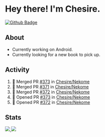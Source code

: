 # Hey there! I'm Chesire.

[![Github Badge](https://img.shields.io/badge/-Github-000?style=flat-square&logo=Github&logoColor=white&link=https://github.com/chesire)](https://github.com/chesire)

## About

<!-- Uses https://github.com/Chesire/natemoo-re -->
* Currently working on Android.
* Currently looking for a new book to pick up.
<!--
* Currently listening to: 
<a href="https://natemoo-re-iirbxe7wf.vercel.app/now-playing?open">
    <img src="https://natemoo-re-iirbxe7wf.vercel.app/now-playing" width="256" height="64" alt="Now Playing">
</a>  
-->

## Activity

<!-- Uses https://github.com/jamesgeorge007/github-activity-readme -->
<!--START_SECTION:activity-->
1. 🎉 Merged PR [#373](https://github.com/Chesire/Nekome/pull/373) in [Chesire/Nekome](https://github.com/Chesire/Nekome)
2. 🎉 Merged PR [#371](https://github.com/Chesire/Nekome/pull/371) in [Chesire/Nekome](https://github.com/Chesire/Nekome)
3. 🎉 Merged PR [#372](https://github.com/Chesire/Nekome/pull/372) in [Chesire/Nekome](https://github.com/Chesire/Nekome)
4. 💪 Opened PR [#373](https://github.com/Chesire/Nekome/pull/373) in [Chesire/Nekome](https://github.com/Chesire/Nekome)
5. 💪 Opened PR [#372](https://github.com/Chesire/Nekome/pull/372) in [Chesire/Nekome](https://github.com/Chesire/Nekome)
<!--END_SECTION:activity-->

## Stats

<a href="https://github-readme-stats.vercel.app/api/top-langs/?username=chesire&theme=tokyonight">
    <img src="https://github-readme-stats.vercel.app/api/top-langs/?username=chesire&layout=compact&theme=tokyonight" >
</a>
<a href="https://github-readme-stats.vercel.app/api?username=chesire&show_icons=true&theme=tokyonight">
    <img src="https://github-readme-stats.vercel.app/api?username=chesire&show_icons=true&theme=tokyonight" >
</a>  

